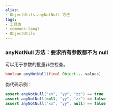 ```yaml
---
alias:
- ObjectUtils.anyNotNull 方法
tags:
- 工具类
- commons-lang3
- ObjectUtils
---
```


### anyNotNull 方法：要求所有参数都不为 null

可以用于参数的批量非空检查。

```java
boolean anyNotNull(final Object... values)
```

伪代码示例：

```java
assert anyNotNull("xx", "yy", "zz") == true
assert anyNotNull(null, "yy", "zz") == false
assert anyNotNull("xx", "yy", null) == false
```

